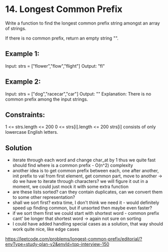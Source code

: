 # 14. Longest Common Prefix
Write a function to find the longest common prefix string amongst an array of strings.

If there is no common prefix, return an empty string "".

## Example 1:
Input: strs = ["flower","flow","flight"]
Output: "fl"

## Example 2:
Input: strs = ["dog","racecar","car"]
Output: ""
Explanation: There is no common prefix among the input strings.

## Constraints:
1 <= strs.length <= 200
0 <= strs[i].length <= 200
strs[i] consists of only lowercase English letters.

## Solution
- iterate through each word and change char_at by 1 thus we quite fast should find where is a common prefix - O(n^2) complexity
- another idea is to get common prefix between each, one after another, init prefix to val from first element, get common part, move to another -> do we have to iterate through characters? we will figure it out in a moment, we could just mock it with some extra function
- are these lists sorted? can they contain duplicates, can we convert them to some other representation?
- shall we sort first? extra time, I don't think we need it - would definitely speed up finding common, but if unsorted then maybe even faster?
- if we sort them first we could start with shortest word - common prefix cant' be longer that shortest word -> again not sure on sorting
- I could have added handling special cases as a solution, that way should work quite nice, like edge cases

https://leetcode.com/problems/longest-common-prefix/editorial/?envType=study-plan-v2&envId=top-interview-150